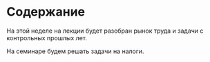 # Содержание

На этой неделе на лекции будет разобран рынок труда и задачи с контрольных прошлых лет.

На семинаре будем решать задачи на налоги.